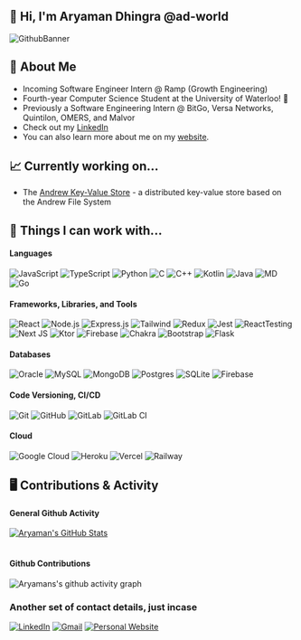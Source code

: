 ## 👋 Hi, I'm Aryaman Dhingra @ad-world
![GithubBanner](https://user-images.githubusercontent.com/67097683/232333938-6a696ef4-d22b-4579-81a2-aa0b56151a66.png)

## 🔎 About Me
* Incoming Software Engineer Intern @ Ramp (Growth Engineering)
* Fourth-year Computer Science Student at the University of Waterloo! 🦆
* Previously a Software Engineering Intern @ BitGo, Versa Networks, Quintilon, OMERS, and Malvor
* Check out my <a href="https://www.linkedin.com/in/ad-world/">LinkedIn</a>
* You can also learn more about me on my <a href="https://aryaman.dev">website</a>.

## 📈 Currently working on...
* The [Andrew Key-Value Store](https://github.com/ad-world/akv) - a distributed key-value store based on the Andrew File System


## 🔧 Things I can work with...
#### Languages
![JavaScript](https://img.shields.io/badge/JavaScript-F7DF1E?style=for-the-badge&logo=javascript&logoColor=black)
![TypeScript](https://img.shields.io/badge/TypeScript-007ACC?style=for-the-badge&logo=typescript&logoColor=white)
![Python](https://img.shields.io/badge/Python-3776AB?style=for-the-badge&logo=python&logoColor=white)
![C](https://img.shields.io/badge/c-%2300599C.svg?style=for-the-badge&logo=c&logoColor=white)
![C++](https://img.shields.io/badge/C%2B%2B-00599C?style=for-the-badge&logo=c%2B%2B&logoColor=white)
![Kotlin](https://img.shields.io/badge/kotlin-%237F52FF.svg?style=for-the-badge&logo=kotlin&logoColor=white)
![Java](https://img.shields.io/badge/Java-ED8B00?style=for-the-badge&logo=openjdk&logoColor=white)
![MD](https://img.shields.io/badge/Markdown-000000?style=for-the-badge&logo=markdown&logoColor=white)
![Go](https://img.shields.io/badge/Go-00ADD8?style=for-the-badge&logo=go&logoColor=white)

#### Frameworks, Libraries, and Tools
![React](https://img.shields.io/badge/React-20232A?style=for-the-badge&logo=react&logoColor=61DAFB)
![Node.js](https://img.shields.io/badge/Node.js-43853D?style=for-the-badge&logo=node.js&logoColor=white)
![Express.js](https://img.shields.io/badge/express.js-%23404d59.svg?style=for-the-badge&logo=express&logoColor=%2361DAFB)
![Tailwind](https://img.shields.io/badge/Tailwind_CSS-38B2AC?style=for-the-badge&logo=tailwind-css&logoColor=white)
![Redux](https://img.shields.io/badge/Redux-593D88?style=for-the-badge&logo=redux&logoColor=white)
![Jest](https://img.shields.io/badge/Jest-323330?style=for-the-badge&logo=Jest&logoColor=white)
![ReactTesting](https://img.shields.io/badge/testing%20library-323330?style=for-the-badge&logo=testing-library&logoColor=red)
![Next JS](https://img.shields.io/badge/Next-black?style=for-the-badge&logo=next.js&logoColor=white)
![Ktor](https://img.shields.io/badge/Ktor-756EFF?&style=for-the-badge&logo=Kotlin&logoColor=white)
![Firebase](https://img.shields.io/badge/firebase-%23039BE5.svg?style=for-the-badge&logo=firebase)
![Chakra](https://img.shields.io/badge/chakra-%234ED1C5.svg?style=for-the-badge&logo=chakraui&logoColor=white)
![Bootstrap](https://img.shields.io/badge/bootstrap-%23563D7C.svg?style=for-the-badge&logo=bootstrap&logoColor=white)
![Flask](https://img.shields.io/badge/flask-%23000.svg?style=for-the-badge&logo=flask&logoColor=white)

#### Databases
![Oracle](https://img.shields.io/badge/Oracle-F80000?style=for-the-badge&logo=oracle&logoColor=white)
![MySQL](https://img.shields.io/badge/mysql-%2300f.svg?style=for-the-badge&logo=mysql&logoColor=white)
![MongoDB](https://img.shields.io/badge/MongoDB-%234ea94b.svg?style=for-the-badge&logo=mongodb&logoColor=white)
![Postgres](https://img.shields.io/badge/postgres-%23316192.svg?style=for-the-badge&logo=postgresql&logoColor=white)
![SQLite](https://img.shields.io/badge/sqlite-%2307405e.svg?style=for-the-badge&logo=sqlite&logoColor=white)
![Firebase](https://img.shields.io/badge/Firebase-039BE5?style=for-the-badge&logo=Firebase&logoColor=white)

#### Code Versioning, CI/CD
![Git](https://img.shields.io/badge/git-%23F05033.svg?style=for-the-badge&logo=git&logoColor=white)
![GitHub](https://img.shields.io/badge/github-%23121011.svg?style=for-the-badge&logo=github&logoColor=white)
![GitLab](https://img.shields.io/badge/gitlab-%23181717.svg?style=for-the-badge&logo=gitlab&logoColor=white)
![GitLab CI](https://img.shields.io/badge/gitlab%20ci-%23181717.svg?style=for-the-badge&logo=gitlab&logoColor=white)

#### Cloud 
![Google Cloud](https://img.shields.io/badge/GoogleCloud-%234285F4.svg?style=for-the-badge&logo=google-cloud&logoColor=white)
![Heroku](https://img.shields.io/badge/heroku-%23430098.svg?style=for-the-badge&logo=heroku&logoColor=white)
![Vercel](https://img.shields.io/badge/vercel-%23000000.svg?style=for-the-badge&logo=vercel&logoColor=white)
![Railway](https://img.shields.io/badge/railway-%23000000.svg?style=for-the-badge&logoColor=white)

## 🖥 Contributions & Activity
#### General Github Activity
<a href="https://github.com/ad-world">
  <img align="center" src="https://github-readme-stats.vercel.app/api?username=ad-world&show_icons=true&theme=tokyonight&border_radius=20&cache_seconds=1800" alt="Aryaman's GitHub Stats" />
</a>
<br></br>

<!-- #### Github Streaks
![Aryaman's GitHub stats](https://github-readme-streak-stats.herokuapp.com/?user=ad-world&theme=tokyonight&border_radius=20)
<br></br> -->

#### Github Contributions
![Aryamans's github activity graph](https://github-readme-activity-graph.vercel.app/graph?username=ad-world&theme=tokyo-night&radius=16&hide_border=true) 

### Another set of contact details, just incase
[![LinkedIn](https://img.shields.io/badge/linkedin-%230077B5.svg?style=for-the-badge&logo=linkedin&logoColor=white)](https://www.linkedin.com/in/ad-world/)
[![Gmail](https://img.shields.io/badge/Gmail-D14836?style=for-the-badge&logo=gmail&logoColor=white)](mailto:aryamandhingra@gmail.com)
[![Personal Website](https://img.shields.io/badge/website-000000?style=for-the-badge&logo=About.me&logoColor=white)](https://aryaman.dev)



